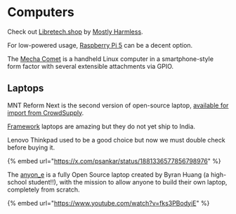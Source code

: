 # Computers

Check out [Libretech.shop](https://libretech.shop/) by [Mostly Harmless](https://mostlyharmless.io/).&#x20;

For low-powered usage, [Raspberry Pi 5](https://www.raspberrypi.com/products/) can be a decent option.

The [Mecha Comet](https://mecha.so/comet) is a handheld Linux computer in a smartphone-style form factor with several extensible attachments via GPIO.

## Laptops

MNT Reform Next is the second version of open-source laptop, [available for import from CrowdSupply](https://www.crowdsupply.com/mnt/mnt-reform-next).&#x20;

[Framework](https://frame.work/) laptops are amazing but they do not yet ship to India.

Lenovo Thinkpad used to be a good choice but now we must double check before buying it.

{% embed url="https://x.com/psankar/status/1881336577856798976" %}

The [anyon\_e](https://www.byran.ee/posts/creation/) is a fully Open Source laptop created by Byran Huang (a high-school student!!), with the mission to allow anyone to build their own laptop, completely from scratch.

{% embed url="https://www.youtube.com/watch?v=fks3PBodyiE" %}

